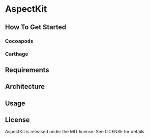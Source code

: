 # AspectKit

## How To Get Started

### Cocoapods

### Carthage


## Requirements

## Architecture

## Usage


## License

AspectKit is released under the MIT license. See LICENSE for details.
